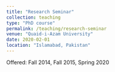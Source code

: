 ```yaml
---
title: "Research Seminar"
collection: teaching
type: "PhD course"
permalink: /teaching/research-seminar
venue: "Quaid-i-Azam University"
date: 2020-02-01
location: "Islamabad, Pakistan"
---
```


Offered: Fall 2014, Fall 2015, Spring 2020
